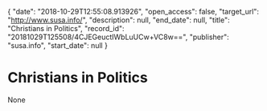 {
  "date": "2018-10-29T12:55:08.913926", 
  "open_access": false, 
  "target_url": "http://www.susa.info/", 
  "description": null, 
  "end_date": null, 
  "title": "Christians in Politics", 
  "record_id": "20181029T125508/4CJEGeuctIWbLuUCw+VC8w==", 
  "publisher": "susa.info", 
  "start_date": null
}

# Christians in Politics

None
